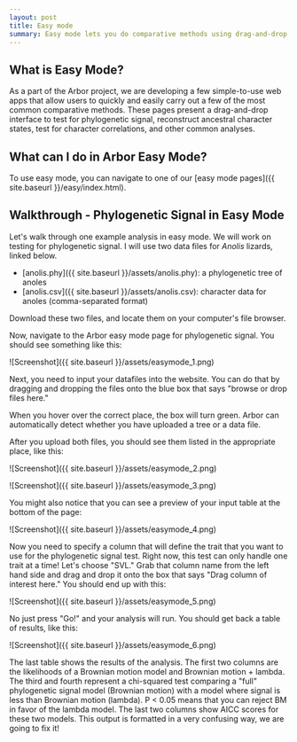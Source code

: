 ```yaml
---
layout: post
title: Easy mode
summary: Easy mode lets you do comparative methods using drag-and-drop
---
```


## What is Easy Mode?

As a part of the Arbor project, we are developing a few simple-to-use web apps that allow users to quickly and easily carry out a few of the most common comparative methods. These pages present a drag-and-drop interface to test for phylogenetic signal, reconstruct ancestral character states, test for character correlations, and other common analyses.

## What can I do in Arbor Easy Mode?

To use easy mode, you can navigate to one of our [easy mode pages]({{ site.baseurl }}/easy/index.html).

## Walkthrough - Phylogenetic Signal in Easy Mode

Let's walk through one example analysis in easy mode. We will work on testing for phylogenetic signal. I will use two data files for *Anolis* lizards, linked below.

- [anolis.phy]({{ site.baseurl }}/assets/anolis.phy): a phylogenetic tree of anoles
- [anolis.csv]({{ site.baseurl }}/assets/anolis.csv): character data for anoles (comma-separated format)

Download these two files, and locate them on your computer's file browser.

Now, navigate to the Arbor easy mode page for phylogenetic signal. You should see something like this:

![Screenshot]({{ site.baseurl }}/assets/easymode_1.png)

Next, you need to input your datafiles into the website. You can do that by dragging and dropping the files onto the blue box that says "browse or drop files here."

When you hover over the correct place, the box will turn green. Arbor can automatically detect whether you have uploaded a tree or a data file.

After you upload both files, you should see them listed in the appropriate place, like this:


![Screenshot]({{ site.baseurl }}/assets/easymode_2.png)

![Screenshot]({{ site.baseurl }}/assets/easymode_3.png)



You might also notice that you can see a preview of your input table at the bottom of the page:

![Screenshot]({{ site.baseurl }}/assets/easymode_4.png)


Now you need to specify a column that will define the trait that you want to use for the phylogenetic signal test. Right now, this test can only handle one trait at a time! Let's choose "SVL." Grab that column name from the left hand side and drag and drop it onto the box that says "Drag column of interest here." You should end up with this:

![Screenshot]({{ site.baseurl }}/assets/easymode_5.png)


No just press "Go!" and your analysis will run. You should get back a table of results, like this:

![Screenshot]({{ site.baseurl }}/assets/easymode_6.png)

The last table shows the results of the analysis. The first two columns are the likelihoods of a Brownian motion model and Brownian motion + lambda. The third and fourth represent a chi-squared test comparing a "full" phylogenetic signal model (Brownian motion) with a model where signal is less than Brownian motion (lambda). P < 0.05 means that you can reject BM in favor of the lambda model. The last two columns show AICC scores for these two models. This output is formatted in a very confusing way, we are going to fix it!
